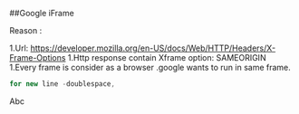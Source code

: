 ##Google iFrame

Reason :

1.Url: https://developer.mozilla.org/en-US/docs/Web/HTTP/Headers/X-Frame-Options
1.Http response contain Xframe option: SAMEORIGIN
1.Every frame is consider as a browser .google wants to run in same frame.

```Java Code
for new line -doublespace,
```
Abc